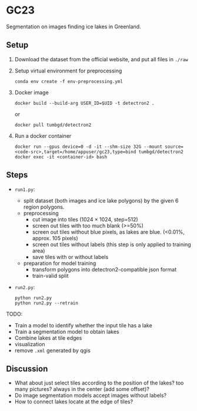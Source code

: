 # GC23

Segmentation on images finding ice lakes in Greenland.

## Setup

1. Download the dataset from the official website, and put all files in `./raw`

2. Setup virtual environment for preprocessing

    ```
    conda env create -f env-preprocessing.yml
    ```

3. Docker image

    ```
    docker build --build-arg USER_ID=$UID -t detectron2 .
    ```

    or

    ```
    docker pull tumbgd/detectron2
    ```

 4. Run a docker container

    ```
    docker run --gpus device=0 -d -it --shm-size 32G --mount source=<code-src>,target=/home/appuser/gc23,type=bind tumbgd/detectron2
    docker exec -it <container-id> bash
    ```

## Steps

- `run1.py`:
    - split dataset (both images and ice lake polygons) by the given 6 region polygons.
    - preprocessing
        - cut image into tiles (1024 $\times$ 1024, step=512)
        - screen out tiles with too much blank (>=50%)
        - screen out tiles without blue pixels, as lakes are blue. (<0.01%, approx. 105 pixels)
        - screen out tiles without labels (this step is only applied to training area)
        - save tiles with or without labels
    - preparation for model training
        - transform polygons into detectron2-compatible json format
        - train-valid split

- `run2.py`:
    ```
    python run2.py
    python run2.py --retrain
    ```

TODO:

- Train a model to identify whether the input tile has a lake
- Train a segmentation model to obtain lakes
- Combine lakes at tile edges
- visualization
- remove `.xml` generated by qgis


## Discussion

- What about just select tiles according to the position of the lakes? too many pictures? always in the center (add some offset)?
- Do image segmentation models accept images without labels?
- How to connect lakes locate at the edge of tiles?
